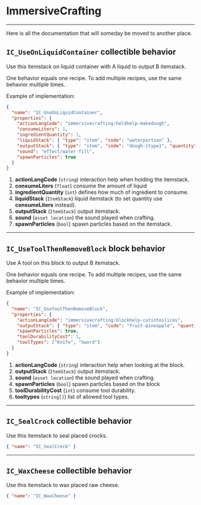 # ImmersiveCrafting

---

Here is all the documentation that will someday be moved to another place.

## `IC_UseOnLiquidContainer` collectible behavior

Use this itemstack on liquid container with A liquid to output B itemstack.

One behavior equals one recipe. To add multiple recipes, use the same behavior multiple times.

Example of implementation:

```json
{
  "name": "IC_UseOnLiquidContainer",
  "properties": {
    "actionLangCode": "immersivecrafting:heldhelp-makedough",
    "consumeLiters": 1,
    "ingredientQuantity": 1,
    "liquidStack": { "type": "item", "code": "waterportion" },
    "outputStack": { "type": "item", "code": "dough-{type}", "quantity": 1 },
    "sound": "effect/water-fill",
    "spawnParticles": true
  }
}
```

1. **actionLangCode** (`string`) interaction help when holding the itemstack.
2. **consumeLiters** (`float`) consume the amount of liquid
3. **ingredientQuantity** (`int`) defines how much of ingredient to consume.
4. **liquidStack** (`ItemStack`) liquid itemstack (to set quantity use **consumeLiters** instead).
5. **outputStack** (`ItemStack`) output itemstack.
6. **sound** (`asset location`) the sound played when crafting.
7. **spawnParticles** (`bool`) spawn particles based on the itemstack.

---

## `IC_UseToolThenRemoveBlock` block behavior

Use A tool on this block to output B itemstack.

One behavior equals one recipe. To add multiple recipes, use the same behavior multiple times.

Example of implementation:

```json
{
  "name": "IC_UseToolThenRemoveBlock",
  "properties": {
    "actionLangCode": "immersivecrafting:blockhelp-cutintoslices",
    "outputStack": { "type": "item", "code": "fruit-pineapple", "quantity": 12 },
    "spawnParticles": true,
    "toolDurabilityCost": 1,
    "toolTypes": ["Knife", "Sword"]
  }
}
```

1. **actionLangCode** (`string`) interaction help when looking at the block.
2. **outputStack** (`ItemStack`) output itemstack.
3. **sound** (`asset location`) the sound played when crafting.
4. **spawnParticles** (`bool`) spawn particles based on the block
5. **toolDurabilityCost** (`int`) consume tool durability.
6. **tooltypes** (`string[]`) list of allowed tool types.

---

## `IC_SealCrock` collectible behavior

Use this itemstack to seal placed crocks.

```json
{ "name": "IC_SealCrock" }
```

---

## `IC_WaxCheese` collectible behavior

Use this itemstack to wax placed raw cheese.

```json
{ "name": "IC_WaxCheese" }
```
